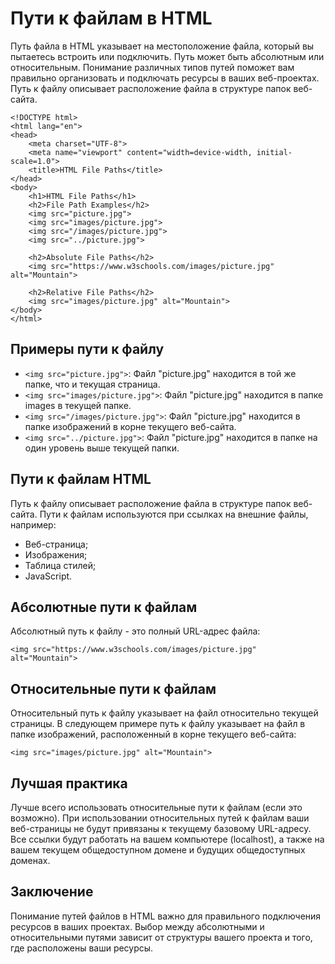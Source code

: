 # Пути к файлам в HTML

Путь файла в HTML указывает на местоположение файла, который вы пытаетесь встроить или подключить. Путь может быть абсолютным или относительным. Понимание различных типов путей поможет вам правильно организовать и подключать ресурсы в ваших веб-проектах. Путь к файлу описывает расположение файла в структуре папок веб-сайта.

```
<!DOCTYPE html>
<html lang="en">
<head>
    <meta charset="UTF-8">
    <meta name="viewport" content="width=device-width, initial-scale=1.0">
    <title>HTML File Paths</title>
</head>
<body>
    <h1>HTML File Paths</h1>
    <h2>File Path Examples</h2>
    <img src="picture.jpg">
    <img src="images/picture.jpg">
    <img src="/images/picture.jpg">
    <img src="../picture.jpg">

    <h2>Absolute File Paths</h2>
    <img src="https://www.w3schools.com/images/picture.jpg" alt="Mountain">

    <h2>Relative File Paths</h2>
    <img src="images/picture.jpg" alt="Mountain">
</body>
</html>
```

## Примеры пути к файлу

- ``<img src="picture.jpg">``: Файл "picture.jpg" находится в той же папке, что и текущая страница.
- ``<img src="images/picture.jpg">``: Файл "picture.jpg" находится в папке images в текущей папке.
- ``<img src="/images/picture.jpg">``: Файл "picture.jpg" находится в папке изображений в корне текущего веб-сайта.
- ``<img src="../picture.jpg">``: Файл "picture.jpg" находится в папке на один уровень выше текущей папки.

## Пути к файлам HTML

Путь к файлу описывает расположение файла в структуре папок веб-сайта. Пути к файлам используются при ссылках на внешние файлы, например:

- Веб-страница;
- Изображения;
- Таблица стилей;
- JavaScript.

## Абсолютные пути к файлам

Абсолютный путь к файлу - это полный URL-адрес файла:

```
<img src="https://www.w3schools.com/images/picture.jpg" alt="Mountain">
```

## Относительные пути к файлам

Относительный путь к файлу указывает на файл относительно текущей страницы. В следующем примере путь к файлу указывает на файл в папке изображений, расположенный в корне текущего веб-сайта:

```
<img src="images/picture.jpg" alt="Mountain">
```

## Лучшая практика

Лучше всего использовать относительные пути к файлам (если это возможно). При использовании относительных путей к файлам ваши веб-страницы не будут привязаны к текущему базовому URL-адресу. Все ссылки будут работать на вашем компьютере (localhost), а также на вашем текущем общедоступном домене и будущих общедоступных доменах.

## Заключение

Понимание путей файлов в HTML важно для правильного подключения ресурсов в ваших проектах. Выбор между абсолютными и относительными путями зависит от структуры вашего проекта и того, где расположены ваши ресурсы.